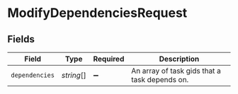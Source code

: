 # ModifyDependenciesRequest


## Fields

| Field                                         | Type                                          | Required                                      | Description                                   |
| --------------------------------------------- | --------------------------------------------- | --------------------------------------------- | --------------------------------------------- |
| `dependencies`                                | *string*[]                                    | :heavy_minus_sign:                            | An array of task gids that a task depends on. |